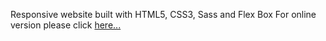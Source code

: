 
Responsive website built with HTML5, CSS3, Sass and Flex Box
For online version please click <a href="https://capable-queijadas-b30659.netlify.app" rel="nofollow">here...</a>

